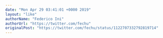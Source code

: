 ```yaml
---
date: "Mon Apr 29 03:41:01 +0000 2019"
layout: "like"
authorName: "Federico Ini"
authorUrl: "https://twitter.com/fechu"
originalPost: "https://twitter.com/fechu/status/1122707332792819714"
---
```

